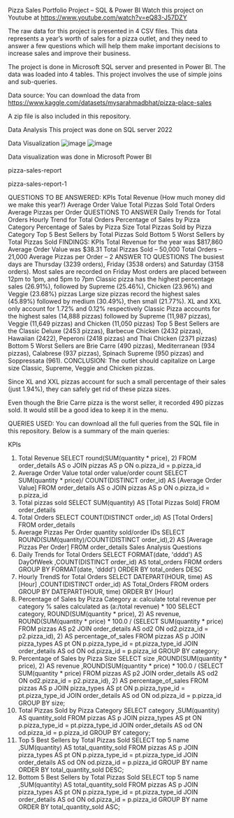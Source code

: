 Pizza Sales Portfolio Project – SQL & Power BI
Watch this project on Youtube at https://www.youtube.com/watch?v=eQ83-J57DZY

The raw data for this project is presented in 4 CSV files. This data represents a year’s worth of sales for a pizza outlet, and they need to answer a few questions which will help them make important decisions to increase sales and improve their business.

The project is done in Microsoft SQL server and presented in Power BI. The data was loaded into 4 tables. This project involves the use of simple joins and sub-queries.

Data source:
You can download the data from https://www.kaggle.com/datasets/mysarahmadbhat/pizza-place-sales

A zip file is also included in this repository.

Data Analysis
This project was done on SQL server 2022

Data Visualization
![image](https://github.com/Namitajha01/Pizza-Sales/assets/135155096/cf9bfa38-4c40-413d-add3-cad268124051)
![image](https://github.com/Namitajha01/Pizza-Sales/assets/135155096/d911895f-7e39-4c13-894b-94428e730e2a)


Data visualization was done in Microsoft Power BI


pizza-sales-report

pizza-sales-report-1

QUESTIONS TO BE ANSWERED:
KPIs
Total Revenue (How much money did we make this year?)
Average Order Value
Total Pizzas Sold
Total Orders
Average Pizzas per Order
QUESTIONS TO ANSWER
Daily Trends for Total Orders
Hourly Trend for Total Orders
Percentage of Sales by Pizza Category
Percentage of Sales by Pizza Size
Total Pizzas Sold by Pizza Category
Top 5 Best Sellers by Total Pizzas Sold
Bottom 5 Worst Sellers by Total Pizzas Sold
FINDINGS:
KPIs
Total Revenue for the year was $817,860
Average Order Value was $38.31
Total Pizzas Sold – 50,000
Total Orders – 21,000
Average Pizzas per Order – 2
ANSWER TO QUESTIONS
The busiest days are Thursday (3239 orders), Friday (3538 orders) and Saturday (3158 orders). Most sales are recorded on Friday
Most orders are placed between 12pm to 1pm, and 5pm to 7pm
Classic pizza has the highest percentage sales (26.91%), followed by Supreme (25.46%), Chicken (23.96%) and Veggie (23.68%) pizzas
Large size pizzas record the highest sales (45.89%) followed by medium (30.49%), then small (21.77%). XL and XXL only account for 1.72% and 0.12% respectively
Classic Pizza accounts for the highest sales (14,888 pizzas) followed by Supreme (11,987 pizzas), Veggie (11,649 pizzas) and Chicken (11,050 pizzas)
Top 5 Best Sellers are the Classic Deluxe (2453 pizzas), Barbecue Chicken (2432 pizzas), Hawaiian (2422), Peperoni (2418 pizzas) and Thai Chicken (2371 pizzas)
Bottom 5 Worst Sellers are Brie Carre (490 pizzas), Mediterranean (934 pizzas), Calabrese (937 pizzas), Spinach Supreme (950 pizzas) and Soppressata (961).
CONCLUSION:
The outlet should capitalize on Large size Classic, Supreme, Veggie and Chicken pizzas.

Since XL and XXL pizzas account for such a small percentage of their sales (just 1.94%), they can safely get rid of these pizza sizes.

Even though the Brie Carre pizza is the worst seller, it recorded 490 pizzas sold. It would still be a good idea to keep it in the menu.

QUERIES USED:
You can download all the full queries from the SQL file in this repository. Below is a summary of the main queries:

KPIs
1) Total Revenue
SELECT 
 round(SUM(quantity * price), 2)
FROM order_details AS o
 JOIN pizzas AS p 
 ON o.pizza_id = p.pizza_id
2) Average Order Value
total order value/order count
SELECT 
 SUM(quantity * price)/ COUNT(DISTINCT order_id) AS [Average Order Value]
FROM order_details AS o
 JOIN pizzas AS p 
 ON o.pizza_id = p.pizza_id
3) Total pizzas sold
 SELECT
  SUM(quantity) AS [Total Pizzas Sold]
FROM
  order_details
4) Total Orders
SELECT
  COUNT(DISTINCT order_id) AS [Total Orders]
FROM
  order_details
5) Average Pizzas Per Order
quantity sold/order IDs
SELECT
  ROUND(SUM(quantity)/COUNT(DISTINCT order_id),2) AS [Average Pizzas Per Order]
FROM
  order_details
Sales Analysis Questions
1) Daily Trends for Total Orders
SELECT 
 FORMAT(date, 'dddd') AS DayOfWeek
 ,COUNT(DISTINCT order_id) AS total_orders
FROM orders
GROUP BY FORMAT(date, 'dddd')
ORDER BY total_orders DESC
2) Hourly TrendS for Total Orders
SELECT 
    DATEPART(HOUR, time) AS [Hour]
	,COUNT(DISTINCT order_id) AS Total_Orders
FROM orders
GROUP BY DATEPART(HOUR, time)
ORDER BY [Hour]
3) Percentage of Sales by Pizza Category
a: calculate total revenue per category
% sales calculated as (a:/total revenue) * 100
SELECT 
    category,
    ROUND(SUM(quantity * price), 2) AS revenue,
    ROUND(SUM(quantity * price) * 100.0 / (SELECT SUM(quantity * price) FROM pizzas AS p2 JOIN order_details AS od2 ON od2.pizza_id = p2.pizza_id), 2) AS percentage_of_sales
FROM 
    pizzas AS p
JOIN 
    pizza_types AS pt ON p.pizza_type_id = pt.pizza_type_id
JOIN 
    order_details AS od ON od.pizza_id = p.pizza_id
GROUP BY 
    category;
4) Percentage of Sales by Pizza Size
SELECT 
    size
    ,ROUND(SUM(quantity * price), 2) AS revenue
    ,ROUND(SUM(quantity * price) * 100.0 / (SELECT SUM(quantity * price) FROM pizzas AS p2 JOIN order_details AS od2 ON od2.pizza_id = p2.pizza_id), 2) AS percentage_of_sales
FROM 
    pizzas AS p
JOIN 
    pizza_types AS pt ON p.pizza_type_id = pt.pizza_type_id
JOIN 
    order_details AS od ON od.pizza_id = p.pizza_id
GROUP BY 
    size;
5) Total Pizzas Sold by Pizza Category
SELECT
 category
 ,SUM(quantity) AS quantity_sold
FROM 
    pizzas AS p
JOIN 
    pizza_types AS pt ON p.pizza_type_id = pt.pizza_type_id
JOIN 
    order_details AS od ON od.pizza_id = p.pizza_id
GROUP BY category;
6) Top 5 Best Sellers by Total Pizzas Sold
SELECT top 5
  name
  ,SUM(quantity) AS total_quantity_sold
FROM 
    pizzas AS p
JOIN 
    pizza_types AS pt ON p.pizza_type_id = pt.pizza_type_id
JOIN 
    order_details AS od ON od.pizza_id = p.pizza_id
GROUP BY name
ORDER BY total_quantity_sold DESC;
7) Bottom 5 Best Sellers by Total Pizzas Sold
SELECT top 5
  name
  ,SUM(quantity) AS total_quantity_sold
FROM 
    pizzas AS p
JOIN 
    pizza_types AS pt ON p.pizza_type_id = pt.pizza_type_id
JOIN 
    order_details AS od ON od.pizza_id = p.pizza_id
GROUP BY name
ORDER BY total_quantity_sold ASC;
